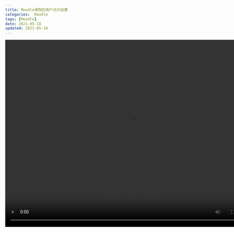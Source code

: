 ```yaml
---
title: Moodle课程的用户访问设置
categories:  Moodle
tags: [Moodle]
date: 2021-05-18
updated: 2021-05-18
---
```



<video src="https://www.woteach.cn/pluginfile.php/941/mod_resource/content/1/3.7%20%E8%AE%BE%E7%BD%AE%E7%94%A8%E6%88%B7%E8%AE%BF%E9%97%AE.mp4" width="800px" height="600px" controls="controls"></video>